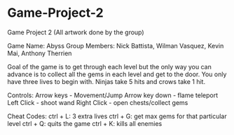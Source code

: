 # Game-Project-2
Game Project 2
(All artwork done by the group)

Game Name: Abyss
Group Members: Nick Battista, Wilman Vasquez, Kevin Mai, Anthony Therrien

Goal of the game is to get through each level but the only way you can advance is to collect all
the gems in each level and get to the door. You only have three lives to begin with. Ninjas take 5 hits 
and crows take 1 hit.

Controls:
Arrow keys - Movement/Jump
Arrow key down - flame teleport
Left Click - shoot wand
Right Click - open chests/collect gems

Cheat Codes:
ctrl + L: 3 extra lives
ctrl + G: get max gems for that particular level
ctrl + Q: quits the game
ctrl + K: kills all enemies